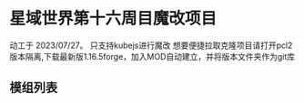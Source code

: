 # 星域世界第十六周目魔改项目

动工于 2023/07/27。
只支持kubejs进行魔改
想要便捷拉取克隆项目请打开pcl2版本隔离,下载最新版1.16.5forge，加入MOD自动建立，并将版本文件夹作为git库

## 模组列表

